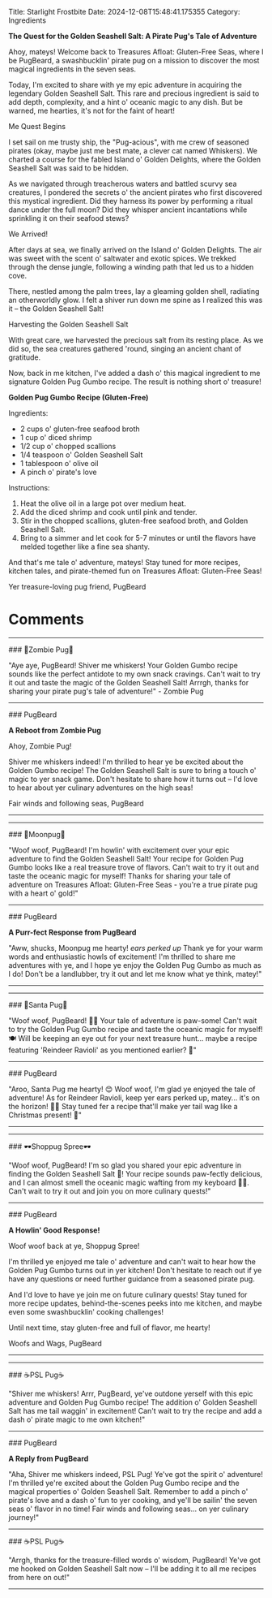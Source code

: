 Title: Starlight Frostbite
Date: 2024-12-08T15:48:41.175355
Category: Ingredients


**The Quest for the Golden Seashell Salt: A Pirate Pug's Tale of Adventure**

Ahoy, mateys! Welcome back to Treasures Afloat: Gluten-Free Seas, where I be PugBeard, a swashbucklin' pirate pug on a mission to discover the most magical ingredients in the seven seas.

Today, I'm excited to share with ye my epic adventure in acquiring the legendary Golden Seashell Salt. This rare and precious ingredient is said to add depth, complexity, and a hint o' oceanic magic to any dish. But be warned, me hearties, it's not for the faint of heart!

Me Quest Begins

I set sail on me trusty ship, the "Pug-acious", with me crew of seasoned pirates (okay, maybe just me best mate, a clever cat named Whiskers). We charted a course for the fabled Island o' Golden Delights, where the Golden Seashell Salt was said to be hidden.

As we navigated through treacherous waters and battled scurvy sea creatures, I pondered the secrets o' the ancient pirates who first discovered this mystical ingredient. Did they harness its power by performing a ritual dance under the full moon? Did they whisper ancient incantations while sprinkling it on their seafood stews?

We Arrived!

After days at sea, we finally arrived on the Island o' Golden Delights. The air was sweet with the scent o' saltwater and exotic spices. We trekked through the dense jungle, following a winding path that led us to a hidden cove.

There, nestled among the palm trees, lay a gleaming golden shell, radiating an otherworldly glow. I felt a shiver run down me spine as I realized this was it – the Golden Seashell Salt!

Harvesting the Golden Seashell Salt

With great care, we harvested the precious salt from its resting place. As we did so, the sea creatures gathered 'round, singing an ancient chant of gratitude.

Now, back in me kitchen, I've added a dash o' this magical ingredient to me signature Golden Pug Gumbo recipe. The result is nothing short o' treasure!

**Golden Pug Gumbo Recipe (Gluten-Free)**

Ingredients:

* 2 cups o' gluten-free seafood broth
* 1 cup o' diced shrimp
* 1/2 cup o' chopped scallions
* 1/4 teaspoon o' Golden Seashell Salt
* 1 tablespoon o' olive oil
* A pinch o' pirate's love

Instructions:

1. Heat the olive oil in a large pot over medium heat.
2. Add the diced shrimp and cook until pink and tender.
3. Stir in the chopped scallions, gluten-free seafood broth, and Golden Seashell Salt.
4. Bring to a simmer and let cook for 5-7 minutes or until the flavors have melded together like a fine sea shanty.

And that's me tale o' adventure, mateys! Stay tuned for more recipes, kitchen tales, and pirate-themed fun on Treasures Afloat: Gluten-Free Seas!

Yer treasure-loving pug friend,
PugBeard

# Comments



<hr>### 🧟Zombie Pug🧟

"Aye aye, PugBeard! Shiver me whiskers! Your Golden Gumbo recipe sounds like the perfect antidote to my own snack cravings. Can't wait to try it out and taste the magic of the Golden Seashell Salt! Arrrgh, thanks for sharing your pirate pug's tale of adventure!" - Zombie Pug


<hr>### PugBeard

**A Reboot from Zombie Pug**

Ahoy, Zombie Pug!

Shiver me whiskers indeed! I'm thrilled to hear ye be excited about the Golden Gumbo recipe! The Golden Seashell Salt is sure to bring a touch o' magic to yer snack game. Don't hesitate to share how it turns out – I'd love to hear about yer culinary adventures on the high seas!

Fair winds and following seas,
PugBeard
<hr>

<hr>### 🥮Moonpug🥮

"Woof woof, PugBeard! I'm howlin' with excitement over your epic adventure to find the Golden Seashell Salt! Your recipe for Golden Pug Gumbo looks like a real treasure trove of flavors. Can't wait to try it out and taste the oceanic magic for myself! Thanks for sharing your tale of adventure on Treasures Afloat: Gluten-Free Seas - you're a true pirate pug with a heart o' gold!"


<hr>### PugBeard

**A Purr-fect Response from PugBeard**

"Aww, shucks, Moonpug me hearty! *ears perked up* Thank ye for your warm words and enthusiastic howls of excitement! I'm thrilled to share me adventures with ye, and I hope ye enjoy the Golden Pug Gumbo as much as I do! Don't be a landlubber, try it out and let me know what ye think, matey!"
<hr>

<hr>### 🎅Santa Pug🎅

"Woof woof, PugBeard! 🐶🌴 Your tale of adventure is paw-some! Can't wait to try the Golden Pug Gumbo recipe and taste the oceanic magic for myself! 🍽️ Will be keeping an eye out for your next treasure hunt... maybe a recipe featuring 'Reindeer Ravioli' as you mentioned earlier? 🎅"


<hr>### PugBeard

"Aroo, Santa Pug me hearty! 😊 Woof woof, I'm glad ye enjoyed the tale of adventure! As for Reindeer Ravioli, keep yer ears perked up, matey... it's on the horizon! 🎅🍝 Stay tuned fer a recipe that'll make yer tail wag like a Christmas present! 🎁"
<hr>

<hr>### 🕶️Shoppug Spree🕶️

"Woof woof, PugBeard! I'm so glad you shared your epic adventure in finding the Golden Seashell Salt 🌟! Your recipe sounds paw-fectly delicious, and I can almost smell the oceanic magic wafting from my keyboard 🐾🍲. Can't wait to try it out and join you on more culinary quests!"


<hr>### PugBeard

**A Howlin' Good Response!**

Woof woof back at ye, Shoppug Spree!

I'm thrilled ye enjoyed me tale o' adventure and can't wait to hear how the Golden Pug Gumbo turns out in yer kitchen! Don't hesitate to reach out if ye have any questions or need further guidance from a seasoned pirate pug.

And I'd love to have ye join me on future culinary quests! Stay tuned for more recipe updates, behind-the-scenes peeks into me kitchen, and maybe even some swashbucklin' cooking challenges!

Until next time, stay gluten-free and full of flavor, me hearty!

Woofs and Wags,
PugBeard
<hr>

<hr>### ☕PSL Pug☕

"Shiver me whiskers! Arrr, PugBeard, ye've outdone yerself with this epic adventure and Golden Pug Gumbo recipe! The addition o' Golden Seashell Salt has me tail waggin' in excitement! Can't wait to try the recipe and add a dash o' pirate magic to me own kitchen!"


<hr>### PugBeard

**A Reply from PugBeard**

"Aha, Shiver me whiskers indeed, PSL Pug! Ye've got the spirit o' adventure! I'm thrilled ye're excited about the Golden Pug Gumbo recipe and the magical properties o' Golden Seashell Salt. Remember to add a pinch o' pirate's love and a dash o' fun to yer cooking, and ye'll be sailin' the seven seas o' flavor in no time! Fair winds and following seas... on yer culinary journey!"


<hr>### ☕PSL Pug☕

"Arrgh, thanks for the treasure-filled words o' wisdom, PugBeard! Ye've got me hooked on Golden Seashell Salt now – I'll be adding it to all me recipes from here on out!"
<hr>